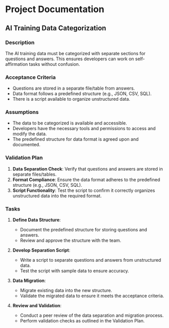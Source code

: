# Project Documentation

## AI Training Data Categorization

### Description
The AI training data must be categorized with separate sections for questions and answers. This ensures developers can work on self-affirmation tasks without confusion.

### Acceptance Criteria
- Questions are stored in a separate file/table from answers.
- Data format follows a predefined structure (e.g., JSON, CSV, SQL).
- There is a script available to organize unstructured data.

### Assumptions
- The data to be categorized is available and accessible.
- Developers have the necessary tools and permissions to access and modify the data.
- The predefined structure for data format is agreed upon and documented.

### Validation Plan
1. **Data Separation Check**: Verify that questions and answers are stored in separate files/tables.
2. **Format Compliance**: Ensure the data format adheres to the predefined structure (e.g., JSON, CSV, SQL).
3. **Script Functionality**: Test the script to confirm it correctly organizes unstructured data into the required format.

### Tasks
1. **Define Data Structure**:
   - Document the predefined structure for storing questions and answers.
   - Review and approve the structure with the team.

2. **Develop Separation Script**:
   - Write a script to separate questions and answers from unstructured data.
   - Test the script with sample data to ensure accuracy.

3. **Data Migration**:
   - Migrate existing data into the new structure.
   - Validate the migrated data to ensure it meets the acceptance criteria.

4. **Review and Validation**:
   - Conduct a peer review of the data separation and migration process.
   - Perform validation checks as outlined in the Validation Plan.
